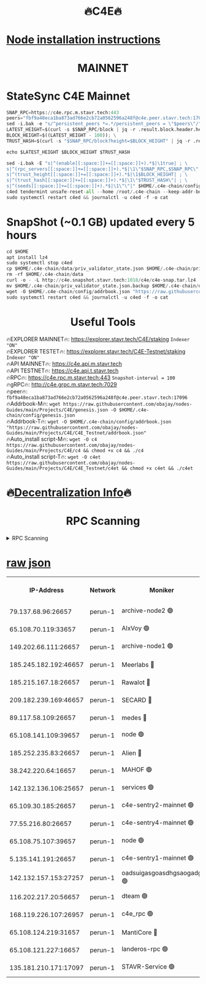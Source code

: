 <h1 align="center"> 🔥C4E🔥</h1>

[Node installation instructions](https://github.com/obajay/nodes-Guides/tree/main/Projects/C4E)
=

<h1 align="center"> MAINNET</h1>

# StateSync C4E Mainnet
```python
SNAP_RPC=https://c4e.rpc.m.stavr.tech:443
peers="fbf9a48eca1ba873ad766e2cb72a0562596a248f@c4e.peer.stavr.tech:17096"
sed -i.bak -e "s/^persistent_peers *=.*/persistent_peers = \"$peers\"/" $HOME/.c4e-chain/config/config.toml
LATEST_HEIGHT=$(curl -s $SNAP_RPC/block | jq -r .result.block.header.height); \
BLOCK_HEIGHT=$((LATEST_HEIGHT - 100)); \
TRUST_HASH=$(curl -s "$SNAP_RPC/block?height=$BLOCK_HEIGHT" | jq -r .result.block_id.hash)

echo $LATEST_HEIGHT $BLOCK_HEIGHT $TRUST_HASH

sed -i.bak -E "s|^(enable[[:space:]]+=[[:space:]]+).*$|\1true| ; \
s|^(rpc_servers[[:space:]]+=[[:space:]]+).*$|\1\"$SNAP_RPC,$SNAP_RPC\"| ; \
s|^(trust_height[[:space:]]+=[[:space:]]+).*$|\1$BLOCK_HEIGHT| ; \
s|^(trust_hash[[:space:]]+=[[:space:]]+).*$|\1\"$TRUST_HASH\"| ; \
s|^(seeds[[:space:]]+=[[:space:]]+).*$|\1\"\"|" $HOME/.c4e-chain/config/config.toml
c4ed tendermint unsafe-reset-all --home /root/.c4e-chain --keep-addr-book
sudo systemctl restart c4ed && journalctl -u c4ed -f -o cat
```
# SnapShot (~0.1 GB) updated every 5 hours
```python
cd $HOME
apt install lz4
sudo systemctl stop c4ed
cp $HOME/.c4e-chain/data/priv_validator_state.json $HOME/.c4e-chain/priv_validator_state.json.backup
rm -rf $HOME/.c4e-chain/data
curl -o - -L http://c4e.snapshot.stavr.tech:1018/c4e/c4e-snap.tar.lz4 | lz4 -c -d - | tar -x -C $HOME/.c4e-chain --strip-components 2
mv $HOME/.c4e-chain/priv_validator_state.json.backup $HOME/.c4e-chain/data/priv_validator_state.json
wget -O $HOME/.c4e-chain/config/addrbook.json "https://raw.githubusercontent.com/obajay/nodes-Guides/main/Projects/C4E/addrbook.json"
sudo systemctl restart c4ed && journalctl -u c4ed -f -o cat
```
 <h1 align="center"> Useful Tools</h1>

🔥EXPLORER MAINNET🔥:  https://explorer.stavr.tech/C4E/staking            `Indexer "ON"` \
🔥EXPLORER TESTET🔥:   https://explorer.stavr.tech/C4E-Testnet/staking     `Indexer "ON"` \
🔥API MAINNET🔥:       https://c4e.api.m.stavr.tech \
🔥API TESTNET🔥:       https://c4e.api.t.stavr.tech \
🔥RPC🔥:               https://c4e.rpc.m.stavr.tech:443                  `Snapshot-interval = 100` \
🔥gRPC🔥:              http://c4e.grpc.m.stavr.tech:7029 \
🔥peer🔥:              `fbf9a48eca1ba873ad766e2cb72a0562596a248f@c4e.peer.stavr.tech:17096` \
🔥Addrbook-M🔥:    ```wget https://raw.githubusercontent.com/obajay/nodes-Guides/main/Projects/C4E/genesis.json -O $HOME/.c4e-chain/config/genesis.json``` \
🔥Addrbook-T🔥:    ```wget -O $HOME/.c4e-chain/config/addrbook.json "https://raw.githubusercontent.com/obajay/nodes-Guides/main/Projects/C4E/C4E_Testnet/addrbook.json"``` \
🔥Auto_install script-M🔥: ```wget -O c4 https://raw.githubusercontent.com/obajay/nodes-Guides/main/Projects/C4E/c4 && chmod +x c4 && ./c4``` \
🔥Auto_install script-T🔥: ```wget -O c4et https://raw.githubusercontent.com/obajay/nodes-Guides/main/Projects/C4E/C4E_Testnet/c4et && chmod +x c4et && ./c4et```

🔥[Decentralization Info](https://github.com/obajay/StateSync-snapshots/tree/main/Projects/C4E/Decentralization)🔥
=

<h1 align="center"> RPC Scanning</h1>

<details>
<summary>RPC Scanning</summary>

<h2 align="center"> We scan nodes in real time every 4 hours. And we provide the final result of RPC endpoints.
We cannot influence the operation of these nodes in any way. </h2>


```python
If Voting Power is higher than 0 --> then the Node is a validator of the network and may be subject to attack and be a potential threat to the chain.
```
```python
We marked such validators with a red symbol
```

</details>

[raw json](https://rpc-check.c4e.stavr.tech/c4e/rpc-c4e-result.json)
=



<table><tr><th>IP-Address</th><th>Network</th><th>Moniker</th><th>Latest Block Height</th><th>Earliest Block Height</th><th>Catching Up</th><th>Tx Index</th><th>Voting Power</th><th>Scan Time</th></tr><tr><td>79.137.68.96:26657</td><td>perun-1</td><td>archive-node2 🟢</td><td>7765357</td><td>1</td><td>False</td><td>on</td><td>0</td><td>2024-03-27T13:06:46.559496691UTC</td></tr><tr><td>65.108.70.119:33657</td><td>perun-1</td><td>AlxVoy 🟢</td><td>7765359</td><td>1</td><td>False</td><td>on</td><td>0</td><td>2024-03-27T13:07:00.629975393UTC</td></tr><tr><td>149.202.66.111:26657</td><td>perun-1</td><td>archive-node1 🟢</td><td>7765362</td><td>1</td><td>False</td><td>on</td><td>0</td><td>2024-03-27T13:07:16.889260398UTC</td></tr><tr><td>185.245.182.192:46657</td><td>perun-1</td><td>Meerlabs 🔴</td><td>7765363</td><td>1051501</td><td>False</td><td>on</td><td>344615</td><td>2024-03-27T13:07:22.041453635UTC</td></tr><tr><td>185.215.167.18:26657</td><td>perun-1</td><td>Rawalot 🔴</td><td>7765364</td><td>1090501</td><td>False</td><td>on</td><td>450091</td><td>2024-03-27T13:07:32.828886451UTC</td></tr><tr><td>209.182.239.169:46657</td><td>perun-1</td><td>SECARD 🔴</td><td>7765361</td><td>2616101</td><td>False</td><td>off</td><td>749308</td><td>2024-03-27T13:07:12.223294454UTC</td></tr><tr><td>89.117.58.109:26657</td><td>perun-1</td><td>medes 🔴</td><td>7765364</td><td>2826001</td><td>False</td><td>off</td><td>891025</td><td>2024-03-27T13:07:28.461111886UTC</td></tr><tr><td>65.108.141.109:39657</td><td>perun-1</td><td>node 🟢</td><td>7765357</td><td>5303301</td><td>False</td><td>on</td><td>0</td><td>2024-03-27T13:06:48.885683910UTC</td></tr><tr><td>185.252.235.83:26657</td><td>perun-1</td><td>Alien 🔴</td><td>7765362</td><td>6502501</td><td>False</td><td>on</td><td>648215</td><td>2024-03-27T13:07:17.277937259UTC</td></tr><tr><td>38.242.220.64:16657</td><td>perun-1</td><td>MAHOF 🟢</td><td>7765361</td><td>6885501</td><td>False</td><td>on</td><td>0</td><td>2024-03-27T13:07:14.544924348UTC</td></tr><tr><td>142.132.136.106:25657</td><td>perun-1</td><td>services 🟢</td><td>7765359</td><td>7012001</td><td>False</td><td>on</td><td>0</td><td>2024-03-27T13:07:03.194122318UTC</td></tr><tr><td>65.109.30.185:26657</td><td>perun-1</td><td>c4e-sentry2-mainnet 🟢</td><td>7765363</td><td>7284001</td><td>False</td><td>on</td><td>0</td><td>2024-03-27T13:07:21.757219107UTC</td></tr><tr><td>77.55.216.80:26657</td><td>perun-1</td><td>c4e-sentry4-mainnet 🟢</td><td>7765359</td><td>7297001</td><td>False</td><td>on</td><td>0</td><td>2024-03-27T13:07:00.343007573UTC</td></tr><tr><td>65.108.75.107:39657</td><td>perun-1</td><td>node 🟢</td><td>7765359</td><td>7300001</td><td>False</td><td>on</td><td>0</td><td>2024-03-27T13:07:03.502101833UTC</td></tr><tr><td>5.135.141.191:26657</td><td>perun-1</td><td>c4e-sentry1-mainnet 🟢</td><td>7765356</td><td>7300501</td><td>False</td><td>on</td><td>0</td><td>2024-03-27T13:06:45.694752098UTC</td></tr><tr><td>142.132.157.153:27257</td><td>perun-1</td><td>oadsuigasgoasdhgsaogadg 🟢</td><td>7765356</td><td>7574001</td><td>False</td><td>on</td><td>0</td><td>2024-03-27T13:06:43.378750138UTC</td></tr><tr><td>116.202.217.20:56657</td><td>perun-1</td><td>dteam 🟢</td><td>7765357</td><td>7660701</td><td>False</td><td>on</td><td>0</td><td>2024-03-27T13:06:46.233930381UTC</td></tr><tr><td>168.119.226.107:26957</td><td>perun-1</td><td>c4e_rpc 🟢</td><td>7765358</td><td>7665358</td><td>False</td><td>on</td><td>0</td><td>2024-03-27T13:06:53.600655759UTC</td></tr><tr><td>65.108.124.219:31657</td><td>perun-1</td><td>MantiCore 🔴</td><td>7765359</td><td>7665359</td><td>False</td><td>off</td><td>730027</td><td>2024-03-27T13:07:00.016500851UTC</td></tr><tr><td>65.108.121.227:16657</td><td>perun-1</td><td>landeros-rpc 🟢</td><td>7765356</td><td>7758801</td><td>False</td><td>on</td><td>0</td><td>2024-03-27T13:06:46.026468646UTC</td></tr><tr><td>135.181.210.171:17097</td><td>perun-1</td><td>STAVR-Service 🟢</td><td>7765360</td><td>7762001</td><td>False</td><td>on</td><td>0</td><td>2024-03-27T13:07:03.801827666UTC</td></tr></table>

